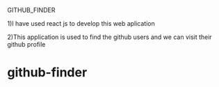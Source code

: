 GITHUB_FINDER


1)I have used react js to develop this web aplication 

2)This application is used to find the github users and we can visit their github profile
# github-finder
